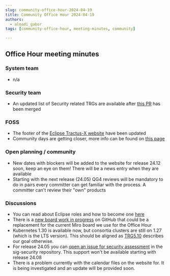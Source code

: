 ```yaml
---
slug: community-office-hour-2024-04-19
title: Community Office Hour 2024-04-19
authors:
  - almadi_gabor
tags: [community-office-hour, meeting-minutes, community]

---
```


## Office Hour meeting minutes

### System team

- n/a

### Security team

- An updated list of Security related TRGs are available after [this PR](https://github.com/eclipse-tractusx/.github/pull/22) has been merged

### FOSS

- The footer of the [Eclipse Tractus-X website](https://eclipse-tractusx.github.io/) have been updated
- Community days are getting closer, more info can be found on [this page](https://eclipse-tractusx.github.io/blog/community-days-05-2024)

### Open planning / community

- New dates with blockers will be added to the website for release 24.12 soon, keep an eye on them! There will be a news entry when they are available
- Starting with the next release (24.05) QG4 reviews will be mandatory to do in pairs every
  committer can get familiar with the process. A committer can't review their "own" products

### Discussions

- You can read about Eclipse roles and how to become one [here](https://eclipse-tractusx.github.io/docs/oss/contributor-committer#committer)
- There is a [new board work in progress](https://github.com/orgs/eclipse-tractusx/projects/61/views/1#) on GitHub that could be a replacement for the current
  Miro board we use for the Office Hour
- Kubernetes 1.30 is available now, but consortia clusters are still on 1.27 (which is the LTS 
  version). This should be aligned as [TRG5.10](https://eclipse-tractusx.github.io/docs/release/trg-5/trg-5-10#description) describes our goal otherwise.
- For release 24.05 you can [open an issue for security assessment](https://github.com/eclipse-tractusx/sig-security/issues/new/choose) in the sig-security repository.
  This support won't be available starting with release 24.08
- There is a problem currently with the calendar files on the website for. It is
  being investigated and an update will be provided soon.
